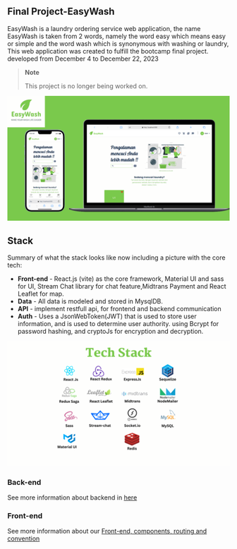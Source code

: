 ## Final Project-EasyWash

EasyWash is a laundry ordering service web application, the name EasyWash is taken from 2 words, namely the word easy which means easy or simple and the word wash which is synonymous with washing or laundry, This web application was created to fulfill the bootcamp final project. developed from December 4 to December 22, 2023

> **Note**
>
> This project is no longer being worked on.

![EasyWash](./media/easyWash.png)

## Stack

Summary of what the stack looks like now including a picture with the core tech:

- **Front-end** - React.js (vite) as the core framework, Material UI and sass for UI, Stream Chat library for chat feature,Midtrans Payment and React Leaflet for map.
- **Data** - All data is modeled and stored in MysqlDB.
- **API** - implement restfull api, for frontend and backend communication
- **Auth** - Uses a JsonWebToken(JWT) that is used to store user information, and is used to determine user authority. using Bcrypt for password hashing, and cryptoJs for encryption and decryption.

![Tech stack](./media/techStack.png)

### Back-end

See more information about backend in [here](/server/README.md)

### Front-end

See more information about our [Front-end, components, routing and convention](/client/README.md)

